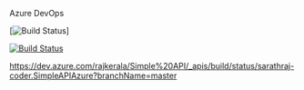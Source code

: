 Azure DevOps

[![Build Status](https://dev.azure.com/rajkerala/Simple%20API/_apis/build/status/sarathraj-coder.SimpleAPIAzure?branchName=master)]

[![Build Status](https://dev.azure.com/rajkerala/Simple%20API/_apis/build/status/sarathraj-coder.SimpleAPIAzure?branchName=master)](https://dev.azure.com/rajkerala/Simple%20API/_build/latest?definitionId=2&branchName=master)


https://dev.azure.com/rajkerala/Simple%20API/_apis/build/status/sarathraj-coder.SimpleAPIAzure?branchName=master

